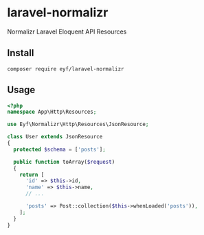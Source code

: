 # laravel-normalizr
Normalizr Laravel Eloquent API Resources

## Install

```
composer require eyf/laravel-normalizr
```

## Usage

```php
<?php
namespace App\Http\Resources;

use Eyf\Normalizr\Http\Resources\JsonResource;

class User extends JsonResource
{
  protected $schema = ['posts'];

  public function toArray($request)
  {  
    return [
      'id' => $this->id,
      'name' => $this->name,
      // ...

      'posts' => Post::collection($this->whenLoaded('posts')),
    ];
  }
}
```
